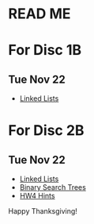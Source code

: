 # READ ME

# For Disc 1B
## Tue Nov 22
- [Linked Lists](https://github.com/TejasViswa/PIC10B_Disc1B_Disc2B/blob/main/Week_8/Linkedlist.md)

# For Disc 2B
## Tue Nov 22
- [Linked Lists](https://github.com/TejasViswa/PIC10B_Disc1B_Disc2B/blob/main/Week_8/Linkedlist.md)
- [Binary Search Trees](https://github.com/TejasViswa/PIC10B_Disc1B_Disc2B/blob/main/Week_9/BST_Theory.md)
- [HW4 Hints](https://github.com/TejasViswa/PIC10B_Disc1B_Disc2B/blob/main/Week_8/HW4_hints.md)

Happy Thanksgiving!
